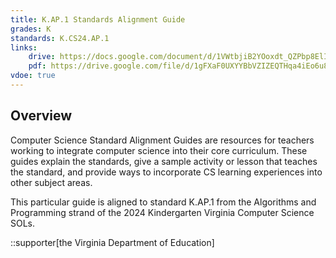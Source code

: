 ```yaml
---
title: K.AP.1 Standards Alignment Guide
grades: K
standards: K.CS24.AP.1
links:
    drive: https://docs.google.com/document/d/1VWtbjiB2YOoxdt_QZPbp8ElImyyGczAlWkW70gbuL4M/edit?usp=drive_link
    pdf: https://drive.google.com/file/d/1gFXaF0UXYYBbVZIZEQTHqa4iEo6u8AW6/view?usp=drive_link
vdoe: true
---
```


## Overview

Computer Science Standard Alignment Guides are resources for teachers working to integrate computer science into their core curriculum. These guides explain the standards, give a sample activity or lesson that teaches the standard, and provide ways to incorporate CS learning experiences into other subject areas. 

This particular guide is aligned to standard K.AP.1 from the Algorithms and Programming strand of the 2024 Kindergarten Virginia Computer Science SOLs.

::supporter[the Virginia Department of Education]